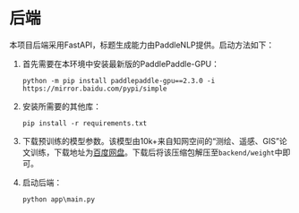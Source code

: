 # 后端

本项目后端采用FastAPI，标题生成能力由PaddleNLP提供。启动方法如下：

1. 首先需要在本环境中安装最新版的PaddlePaddle-GPU：
   
   ```shell
   python -m pip install paddlepaddle-gpu==2.3.0 -i https://mirror.baidu.com/pypi/simple
   ```

2. 安装所需要的其他库：
   
   ```shell
   pip install -r requirements.txt
   ```

3. 下载预训练的模型参数。该模型由10k+来自知网空间的“测绘、遥感、GIS”论文训练，下载地址为[百度网盘]()。下载后将该压缩包解压至`backend/weight`中即可。

4. 启动后端：
   
   ```shell
   python app\main.py
   ```
